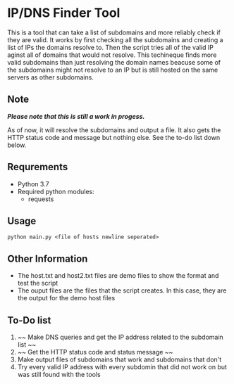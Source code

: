 # IP/DNS Finder Tool

This is a tool that can take a list of subdomains and more reliably check if they are valid. It works by first checking all the subdomains and creating a list of IPs the domains resolve to. Then the script tries all of the valid IP aginst all of domains that would not resolve. This techineque finds more valid subdomains than just resolving the domain names beacuse some of the subdomains might not resolve to an IP but is still hosted on the same servers as other subdomains. 

## Note

***Please note that this is still a work in progess.***

As of now, it will resolve the subdomains and output a file. It also gets the HTTP status code and message but nothing else. See the to-do list down below.

## Requrements

- Python 3.7
- Required python modules:
    - requests

## Usage

``` python main.py <file of hosts newline seperated> ```

## Other Information

- The host.txt and host2.txt files are demo files to show the format and test the script
- The ouput files are the files that the script creates. In this case, they are the output for the demo host files

## To-Do list 

1. ~~ Make DNS queries and get the IP address related to the subdomain list ~~
1. ~~ Get the HTTP status code and status message ~~
1. Make output files of subdomains that work and subdomains that don't 
1. Try every valid IP address with every subdomin that did not work on but was still found with the tools